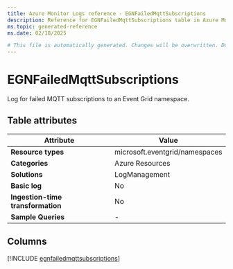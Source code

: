```yaml
---
title: Azure Monitor Logs reference - EGNFailedMqttSubscriptions
description: Reference for EGNFailedMqttSubscriptions table in Azure Monitor Logs.
ms.topic: generated-reference
ms.date: 02/18/2025

# This file is automatically generated. Changes will be overwritten. Do not change this file directly.
---
```


# EGNFailedMqttSubscriptions

Log for failed MQTT subscriptions to an Event Grid namespace.


## Table attributes

|Attribute|Value|
|---|---|
|**Resource types**|microsoft.eventgrid/namespaces|
|**Categories**|Azure Resources|
|**Solutions**| LogManagement|
|**Basic log**|No|
|**Ingestion-time transformation**|No|
|**Sample Queries**|-|



## Columns
  
[!INCLUDE [egnfailedmqttsubscriptions](~/reusable-content/ce-skilling/azure/includes/azure-monitor/reference/tables/egnfailedmqttsubscriptions-include.md)]
